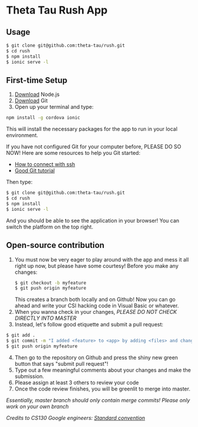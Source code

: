 # Theta Tau Rush App

## Usage

```bash
$ git clone git@github.com:theta-tau/rush.git
$ cd rush
$ npm install
$ ionic serve -l
```

## First-time Setup

1. [Download](https://nodejs.org/en/download/) Node.js 
2. [Download](https://git-scm.com/downloads) Git
3. Open up your terminal and type:
```bash
npm install -g cordova ionic
```
This will install the necessary packages for the app to run in your local environment.

If you have not configured Git for your computer before, PLEASE DO SO NOW!
Here are some resources to help you Git started:
- [How to connect with ssh](https://help.github.com/articles/connecting-to-github-with-ssh/)
- [Good Git tutorial](https://www.atlassian.com/git/tutorials)

Then type:
```bash
$ git clone git@github.com:theta-tau/rush.git
$ cd rush
$ npm install
$ ionic serve -l
```
And you should be able to see the application in your browser! You can switch the platform on the top right.

## Open-source contribution 

1. You must now be very eager to play around with the app and mess it all right up now, but please have some courtesy!
   Before you make any changes:
   ```bash
   $ git checkout -b myfeature
   $ git push origin myfeature
   ```
   This creates a branch both locally and on Github! Now you can go ahead and write your CSI hacking code in Visual Basic or whatever.
2. When you wanna check in your changes, *PLEASE DO NOT CHECK DIRECTLY INTO MASTER* 
3. Instead, let's follow good etiquette and submit a pull request:
```bash
$ git add .
$ git commit -m "I added <feature> to <app> by adding <files> and changing <files>"
$ git push origin myfeature
```

4. Then go to the repository on Github and press the shiny new green button that says "submit pull request"!
5. Type out a few meaningful comments about your changes and make the submission.
6. Please assign at least 3 others to review your code
7. Once the code review finishes, you will be greenlit to merge into master.

_Essentially, master branch should only contain merge commits! Please only work on your own branch_

_Credits to CS130 Google engineers: [Standard convention](https://docs.google.com/document/d/1LHh7r_Xsqe1OxMn5KrWoBd9gbq_50H_pOcUQw26fzlM/pub)_
   

